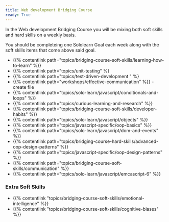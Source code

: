 ```yaml
---
title: Web development Bridging Course
ready: True
---
```


In the Web development Bridging Course you will be mixing both soft skills and hard skills on a weekly basis. 

You should be completeing one Sololearn Goal each week along with the soft skills items that come above said goal.

- {{% contentlink path="topics/bridging-course-soft-skills/learning-how-to-learn" %}}
- {{% contentlink path="topics/unit-testing" %}
- {{% contentlink path="topics/test-driven-development " %}
- {{% contentlink path="workshops/effective-communication" %}} - create file
- {{% contentlink path="topics/solo-learn/javascript/conditionals-and-loops" %}}
- {{% contentlink path="topics/curious-learning-and-research" %}}
- {{% contentlink path="topics/bridging-course-soft-skills/developer-habits" %}}
- {{% contentlink path="topics/solo-learn/javascript/objects" %}}
- {{% contentlink path="topics/javascript-specific/oop-basics" %}}
- {{% contentlink path="topics/solo-learn/javascript/dom-and-events" %}}
- {{% contentlink path="topics/bridging-course-hard-skills/advanced-oop-design-patterns" %}}
- {{% contentlink path="topics/javascript-specific/oop-design-patterns" %}}
- {{% contentlink path="topics/bridging-course-soft-skills/communication" %}}
- {{% contentlink path="topics/solo-learn/javascript/emcascript-6" %}}


### Extra Soft Skills

- {{% contentlink "topics/bridging-course-soft-skills/emotional-intelligence" %}}
- {{% contentlink "topics/bridging-course-soft-skills/cognitive-biases" %}}